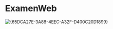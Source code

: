 # ExamenWeb

![{65DCA27E-3A88-4EEC-A32F-D400C20D1899}](https://github.com/user-attachments/assets/d601c411-9ab1-46e8-8a0c-40d18730b1c0)
